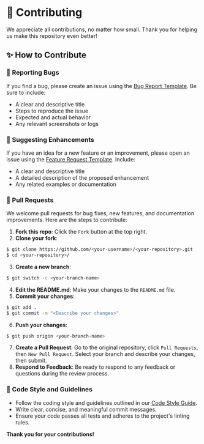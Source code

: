 # :handshake: Contributing

We appreciate all contributions, no matter how small. Thank you for helping us make this repository even better!

## :sparkles: How to Contribute

### :bug: Reporting Bugs

If you find a bug, please create an issue using the [Bug Report Template](BUG-REPORT-TEMPLATE.md). Be sure to include:

- A clear and descriptive title
- Steps to reproduce the issue
- Expected and actual behavior
- Any relevant screenshots or logs

### :rocket: Suggesting Enhancements

If you have an idea for a new feature or an improvement, please open an issue using the [Feature Request Template](FEATURE-REQUEST-TEMPLATE.md). Include:

- A clear and descriptive title
- A detailed description of the proposed enhancement
- Any related examples or documentation

### :wrench: Pull Requests

We welcome pull requests for bug fixes, new features, and documentation improvements. Here are the steps to contribute:

1. **Fork this repo**: Click the ```Fork``` button at the top right.
2. **Clone your fork**:
  ```bash
  $ git clone https://github.com/<your-username>/<your-repository>.git
  $ cd <your-repository>/
  ```
3. **Create a new branch**:
  ```bash
  $ git switch -c <your-branch-name>
  ```
4. **Edit the README.md**: Make your changes to the ```README.md``` file.
5. **Commit your changes**:
  ```bash
  $ git add .
  $ git commit -m "<Describe your changes>"
  ```
6. **Push your changes**:
  ```bash
  $ git push origin <your-branch-name>
  ```
7. **Create a Pull Request**: Go to the original repository, click ```Pull Requests```, then ```New Pull Request```. Select your branch and describe your changes, then submit.
8. **Respond to Feedback**: Be ready to respond to any feedback or questions during the review process.

### :memo: Code Style and Guidelines

- Follow the coding style and guidelines outlined in our [Code Style Guide](CODE-STYLE-GUIDE.md).
- Write clear, concise, and meaningful commit messages.
- Ensure your code passes all tests and adheres to the project's linting rules.

**Thank you for your contributions!**
